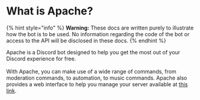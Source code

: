 # What is Apache?

{% hint style="info" %}
**Warning:** These docs are written purely to illustrate how the bot is to be used. No information regarding the code of the bot or access to the API will be disclosed in these docs.
{% endhint %}

Apache is a Discord bot designed to help you get the most out of your Discord experience for free. \
\
With Apache, you can make use of a wide range of commands, from moderation commands, to automation, to music commands. Apache also provides a web interface to help you manage your server available at [this link](https://dashboard.apachebot.net).&#x20;
